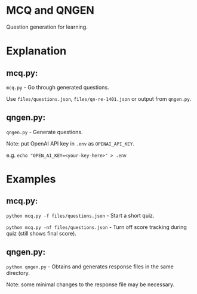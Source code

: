 # MCQ and QNGEN

Question generation for learning.

# Explanation

## mcq.py:

``mcq.py`` - Go through generated questions.

Use ``files/questions.json``, ``files/qn-re-1401.json`` or output from ``qngen.py``.

## qngen.py:

``qngen.py`` - Generate questions.

Note: put OpenAI API key in ``.env`` as ``OPENAI_API_KEY``.

e.g. ``echo "OPEN_AI_KEY=<your-key-here>" > .env``

# Examples


## mcq.py:
``python mcq.py -f files/questions.json`` - Start a short quiz.

``python mcq.py -nf files/questions.json`` - Turn off score tracking during quiz (still shows final score).

## qngen.py: 
``python qngen.py`` - Obtains and generates response files in the same directory.

Note: some minimal changes to the response file may be necessary.